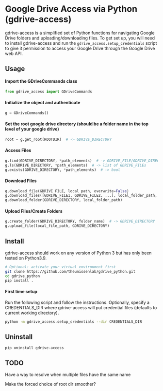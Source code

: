 # Google Drive Access via Python (gdrive-access)

gdrive-access is a simplified set of Python functions for navigating Google Drive folders and uploading/downloading files. To get set up, you will need to install gdrive-access and run the `gdrive_access.setup_credentials` script to give it permission to access your Google Drive through the Google Drive web API.

## Usage

#### Import the GDriveCommands class

```python
from gdrive_access import GDriveCommands
```

#### Initialize the object and authenticate
```python
g = GDriveCommands()
```

#### Set the root google drive directory (should be a folder name in the top level of your google drive)
```python
root = g.get_root(ROOTDIR)  # -> GDRIVE_DIRECTORY
```

#### Access Files
```python
g.find(GDRIVE_DIRECTORY, *path_elements)  # -> GDRIVE_FILE/GDRIVE_DIRECTORY
g.ls(GDRIVE_DIRECTORY, *path_elements)  # -> list of GDRIVE_FILEs
g.exists(GDRIVE_DIRECTORY, *path_elements)  # -> bool
```

#### Download Files
```python
g.download_file(GDRIVE_FILE, local_path, overwrite=False)
g.download_files([GDRIVE_FILE1, GDRIVE_FILE2, ...], local_folder_path, overwrite=False) 
g.download_folder(GDRIVE_DIRECTORY, local_folder_path) 
```

#### Upload Files/Create Folders
```python
g.create_folder(GDRIVE_DIRECTORY, folder_name)  # -> GDRIVE_DIRECTORY
g.upload_file(local_file_path, GDRIVE_DIRECTORY)
```

## Install

gdrive-access should work on any version of Python 3 but has only been tested on Python3.9.

```bash
# Optional: activate your virtual environment first
git clone https://github.com/theunissenlab/gdrive_python.git
cd gdrive_python
pip install .
```

#### First time setup

Run the following script and follow the instructions. Optionally, specify a CREDENTIALS_DIR where gdrive-access will put credential files (defaults to current working directory).

```bash
python -m gdrive_access.setup_credentials --dir CREDENTIALS_DIR
```

## Uninstall
```
pip uninstall gdrive-access
```

## TODO

Have a way to resolve when multiple files have the same name

Make the forced choice of root dir smoother?
